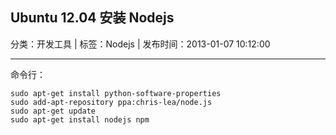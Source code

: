 ## Ubuntu 12.04 安装 Nodejs

分类：开发工具 | 标签：Nodejs | 发布时间：2013-01-07 10:12:00

___

命令行：

	sudo apt-get install python-software-properties
	sudo add-apt-repository ppa:chris-lea/node.js
	sudo apt-get update
	sudo apt-get install nodejs npm